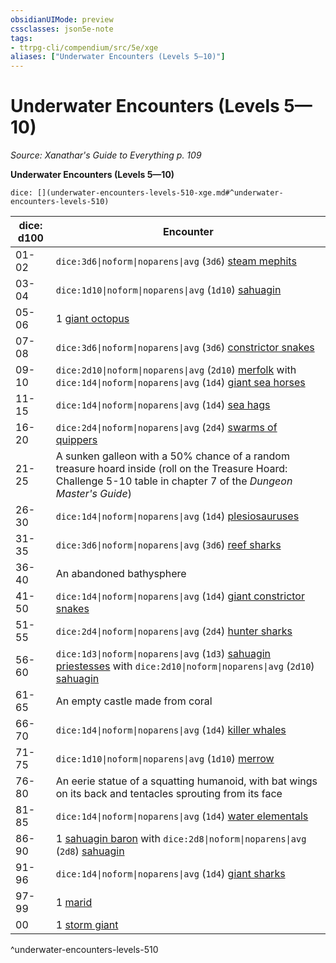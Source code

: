 ```yaml
---
obsidianUIMode: preview
cssclasses: json5e-note
tags:
- ttrpg-cli/compendium/src/5e/xge
aliases: ["Underwater Encounters (Levels 5—10)"]
---
```

# Underwater Encounters (Levels 5—10)
*Source: Xanathar's Guide to Everything p. 109* 

**Underwater Encounters (Levels 5—10)**

`dice: [](underwater-encounters-levels-510-xge.md#^underwater-encounters-levels-510)`

| dice: d100 | Encounter |
|------------|-----------|
| 01-02 | `dice:3d6\|noform\|noparens\|avg` (`3d6`) [steam mephits](3-Mechanics/CLI/bestiary/elemental/steam-mephit.md) |
| 03-04 | `dice:1d10\|noform\|noparens\|avg` (`1d10`) [sahuagin](3-Mechanics/CLI/bestiary/humanoid/sahuagin.md) |
| 05-06 | 1 [giant octopus](3-Mechanics/CLI/bestiary/beast/giant-octopus.md) |
| 07-08 | `dice:3d6\|noform\|noparens\|avg` (`3d6`) [constrictor snakes](3-Mechanics/CLI/bestiary/beast/constrictor-snake.md) |
| 09-10 | `dice:2d10\|noform\|noparens\|avg` (`2d10`) [merfolk](3-Mechanics/CLI/bestiary/humanoid/merfolk.md) with `dice:1d4\|noform\|noparens\|avg` (`1d4`) [giant sea horses](3-Mechanics/CLI/bestiary/beast/giant-sea-horse.md) |
| 11-15 | `dice:1d4\|noform\|noparens\|avg` (`1d4`) [sea hags](3-Mechanics/CLI/bestiary/fey/sea-hag.md) |
| 16-20 | `dice:2d4\|noform\|noparens\|avg` (`2d4`) [swarms of quippers](3-Mechanics/CLI/bestiary/beast/swarm-of-quippers.md) |
| 21-25 | A sunken galleon with a 50% chance of a random treasure hoard inside (roll on the Treasure Hoard: Challenge 5-10 table in chapter 7 of the *Dungeon Master's Guide*) |
| 26-30 | `dice:1d4\|noform\|noparens\|avg` (`1d4`) [plesiosauruses](3-Mechanics/CLI/bestiary/beast/plesiosaurus.md) |
| 31-35 | `dice:3d6\|noform\|noparens\|avg` (`3d6`) [reef sharks](3-Mechanics/CLI/bestiary/beast/reef-shark.md) |
| 36-40 | An abandoned bathysphere |
| 41-50 | `dice:1d4\|noform\|noparens\|avg` (`1d4`) [giant constrictor snakes](3-Mechanics/CLI/bestiary/beast/giant-constrictor-snake.md) |
| 51-55 | `dice:2d4\|noform\|noparens\|avg` (`2d4`) [hunter sharks](3-Mechanics/CLI/bestiary/beast/hunter-shark.md) |
| 56-60 | `dice:1d3\|noform\|noparens\|avg` (`1d3`) [sahuagin priestesses](3-Mechanics/CLI/bestiary/humanoid/sahuagin-priestess.md) with `dice:2d10\|noform\|noparens\|avg` (`2d10`) [sahuagin](3-Mechanics/CLI/bestiary/humanoid/sahuagin.md) |
| 61-65 | An empty castle made from coral |
| 66-70 | `dice:1d4\|noform\|noparens\|avg` (`1d4`) [killer whales](3-Mechanics/CLI/bestiary/beast/killer-whale.md) |
| 71-75 | `dice:1d10\|noform\|noparens\|avg` (`1d10`) [merrow](3-Mechanics/CLI/bestiary/monstrosity/merrow.md) |
| 76-80 | An eerie statue of a squatting humanoid, with bat wings on its back and tentacles sprouting from its face |
| 81-85 | `dice:1d4\|noform\|noparens\|avg` (`1d4`) [water elementals](3-Mechanics/CLI/bestiary/elemental/water-elemental.md) |
| 86-90 | 1 [sahuagin baron](3-Mechanics/CLI/bestiary/humanoid/sahuagin-baron.md) with `dice:2d8\|noform\|noparens\|avg` (`2d8`) [sahuagin](3-Mechanics/CLI/bestiary/humanoid/sahuagin.md) |
| 91-96 | `dice:1d4\|noform\|noparens\|avg` (`1d4`) [giant sharks](3-Mechanics/CLI/bestiary/beast/giant-shark.md) |
| 97-99 | 1 [marid](3-Mechanics/CLI/bestiary/elemental/marid.md) |
| 00 | 1 [storm giant](3-Mechanics/CLI/bestiary/giant/storm-giant.md) |
^underwater-encounters-levels-510